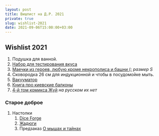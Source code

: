 ```yaml
---
layout: post
title: Вишлист на Д.Р. 2021
private: true
slug: wishlist-2021
date: 2021-09-06T15:00:00+03:00
---
```


## Wishlist 2021

1. Подушка для ванной. 
2. [Набор для тестирования вкуса](https://sharipova.coffee/coffeeshop/tproduct/289000480-290164398771-nabor-vkusov)
3. [Маечки из героев, любую кроме некрополиса и башни (:](https://www.deadbrush.ru/catalog/games/homm3/) _размер S_
4. Сковородка 26 см для индукционной и чтобы в посудомойке мыть.
5. [Вакууматор](https://market.yandex.ru/product--vakuumnyi-upakovshchik-kitfort-kt-1506/778005002?sku=101127177728&cpa=1&nid=54937)
6. [Книга про киевские балконы](https://www.amazon.com/Balcony-Chic-architectural-Ukraines-balconies/dp/9665008307)
7. [4-й том комикса Жуй](https://www.amazon.com/Chew-Omnivore-4/dp/163215031X) _на русском их нет_

### Старое доброе

1. Настолки
    1. [Dice Forge](https://hobbyworld.ru/grani-sudbi-dice-forge)
    2. [Жадюги](https://hobbyworld.ru/zhadjugi)
    3. Предзаказ [О мышах и тайнах](https://www.crowdgames.ru/collection/o-myshah-i-taynah)
